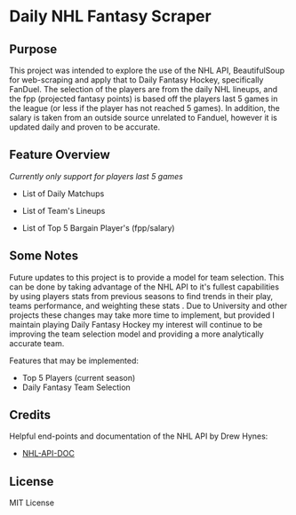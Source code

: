 # Daily NHL Fantasy Scraper

## Purpose

This project was intended to explore the use of the NHL API, BeautifulSoup for web-scraping and apply that to Daily Fantasy Hockey, specifically FanDuel. The selection of the players are from the daily NHL lineups, and the fpp (projected fantasy points) is based off the players last 5 games in the league (or less if the player has not reached 5 games). In addition, the salary is taken from an outside source unrelated to Fanduel, however it is updated daily and proven to be accurate.

## Feature Overview

*Currently only support for players last 5 games*

* List of Daily Matchups

* List of Team's Lineups

* List of Top 5 Bargain Player's (fpp/salary)

## Some Notes

Future updates to this project is to provide a model for team selection. This can be done by taking advantage of the NHL API to it's fullest capabilities by using players stats from previous seasons to find trends in their play, teams performance, and weighting these stats . Due to University and other projects these changes may take more time to implement, but provided I maintain playing Daily Fantasy Hockey my interest will continue to be improving the team selection model and providing a more analytically accurate team.

Features that may be implemented:
* Top 5 Players (current season)
* Daily Fantasy Team Selection 

## Credits

Helpful end-points and documentation of the NHL API by Drew Hynes:
- [NHL-API-DOC](https://gitlab.com/dword4/nhlapi)

## License

MIT License